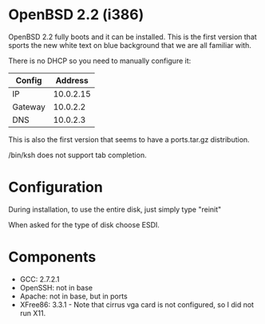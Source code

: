 # OpenBSD 2.2 (i386)

OpenBSD 2.2 fully boots and it can be installed. This is the first version
that sports the new white text on blue background that we are all familiar
with.

There is no DHCP so you need to manually configure it:

| Config  | Address   |
| ------- | --------- |
| IP      | 10.0.2.15 |
| Gateway | 10.0.2.2  |
| DNS     | 10.0.2.3  |

This is also the first version that seems to have a ports.tar.gz distribution.

/bin/ksh does not support tab completion.

# Configuration

During installation, to use the entire disk, just simply type "reinit"

When asked for the type of disk choose ESDI.

# Components

* GCC: 2.7.2.1
* OpenSSH: not in base
* Apache: not in base, but in ports
* XFree86: 3.3.1 - Note that cirrus vga card is not configured, so I did not
                   run X11.


